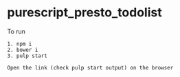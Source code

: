 # purescript_presto_todolist

To run
```
1. npm i
2. bower i
3. pulp start

Open the link (check pulp start output) on the browser
```
